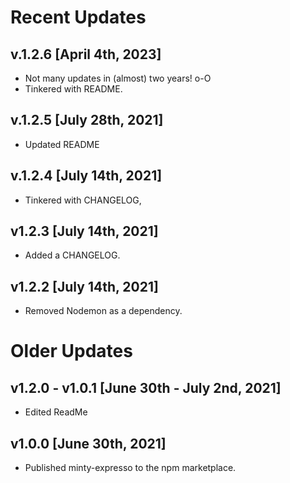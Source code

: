 # Recent Updates #
## v.1.2.6 [April 4th, 2023]
* Not many updates in (almost) two years! o-O
* Tinkered with README.

## v.1.2.5 [July 28th, 2021]
* Updated README

## v.1.2.4 [July 14th, 2021]
* Tinkered with CHANGELOG,

## v1.2.3 [July 14th, 2021]
* Added a CHANGELOG.

## v1.2.2 [July 14th, 2021]
* Removed Nodemon as a dependency.

# Older Updates #

## v1.2.0 - v1.0.1 [June 30th - July 2nd, 2021]
* Edited ReadMe

## v1.0.0 [June 30th, 2021]
* Published minty-expresso to the npm marketplace.
